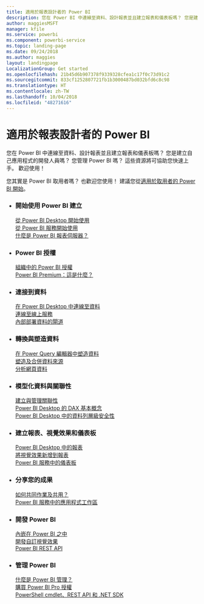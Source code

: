 ```yaml
---
title: 適用於報表設計者的 Power BI
description: 您在 Power BI 中連線至資料、設計報表並且建立報表和儀表板嗎？ 您是建立自己應用程式的開發人員，還是 Power BI 系統管理員？
author: maggiesMSFT
manager: kfile
ms.service: powerbi
ms.component: powerbi-service
ms.topic: landing-page
ms.date: 09/24/2018
ms.author: maggies
layout: landingpage
LocalizationGroup: Get started
ms.openlocfilehash: 21b45d6b907378f9339328cfea1c17f0c73d91c2
ms.sourcegitcommit: 833cf1252807721fb1b3000487bd032bfd6c8c98
ms.translationtype: HT
ms.contentlocale: zh-TW
ms.lasthandoff: 10/04/2018
ms.locfileid: "48271616"
---
```

# <a name="power-bi-for-report-designers"></a>適用於報表設計者的 Power BI

您在 Power BI 中連線至資料、設計報表並且建立報表和儀表板嗎？ 您是建立自己應用程式的開發人員嗎？ 您管理 Power BI 嗎？ 這些資源將可協助您快速上手。 歡迎使用！

您其實是 Power BI 取用者嗎？ 也歡迎您使用！ 建議您從[適用於取用者的 Power BI 開始](consumer/power-bi-consumer-landing.md)。

<ul class="panelContent cardsF"> 
              <li> 
                             <div class="cardSize"> 
                                           <div class="cardPadding"> 
                                                          <div class="card"> 
                                                                        <div class="cardText"> 
                                                                                      <h3>開始使用 Power BI 建立</h3> 
                                                                                      <p></p>
                                                                                            <a href="desktop-what-is-desktop.md">從 Power BI Desktop 開始使用</a><br/> 
                                                                                            <a href="power-bi-overview.md">從 Power BI 服務開始使用</a><br/> 
                                                                                            <a href="report-server/get-started.md">什麼是 Power BI 報表伺服器？</a>
                                                                        </div> 
                                                          </div> 
                                           </div> 
                             </div> 
              </li>
              <li> 
                             <div class="cardSize"> 
                                           <div class="cardPadding"> 
                                                          <div class="card"> 
                                                                        <div class="cardText"> 
                                                                                      <h3>Power BI 授權</h3> 
                                                                                      <p></p>
                                                                                            <a href="service-admin-licensing-organization.md">組織中的 Power BI 授權</a><br/> 
                                                                                            <a href="service-premium.md">Power BI Premium：這是什麼？</a> 
                                                                        </div> 
                                                          </div> 
                                           </div> 
                             </div> 
              </li>
              <li> 
                             <div class="cardSize"> 
                                           <div class="cardPadding"> 
                                                          <div class="card"> 
                                                                        <div class="cardText"> 
                                                                                      <h3>連接到資料</h3> 
                                                                                      <p></p>
                                                                                            <a href="desktop-quickstart-connect-to-data.md">在 Power BI Desktop 中連線至資料</a><br/> 
                                                                                            <a href="service-connect-to-services.md">連線至線上服務</a><br/> 
                                                                                            <a href="service-gateway-install.md">內部部署資料的閘道</a>
                                                                        </div> 
                                                          </div> 
                                           </div> 
                             </div> 
              </li>
              <li> 
                             <div class="cardSize"> 
                                           <div class="cardPadding"> 
                                                          <div class="card"> 
                                                                        <div class="cardText"> 
                                                                                      <h3>轉換與塑造資料</h3> 
                                                                                      <p></p>
                                                                                            <a href="desktop-common-query-tasks.md">在 Power Query 編輯器中塑造資料</a><br/> 
                                                                                            <a href="desktop-shape-and-combine-data.md">塑造及合併資料來源</a><br/> 
                                                                                            <a href="desktop-tutorial-importing-and-analyzing-data-from-a-web-page.md">分析網頁資料</a>
                                                                        </div> 
                                                          </div> 
                                           </div> 
                             </div> 
              </li>
              <li> 
                             <div class="cardSize"> 
                                           <div class="cardPadding"> 
                                                          <div class="card"> 
                                                                       <div class="cardText"> 
                                                                                      <h3>模型化資料與關聯性</h3> 
                                                                                      <p></p>
                                                                                            <a href="desktop-create-and-manage-relationships.md">建立與管理關聯性</a><br/>
                                                                                            <a href="desktop-quickstart-learn-dax-basics.md">Power BI Desktop 的 DAX 基本概念</a><br/> 
                                                                                            <a href="service-admin-rls.md">Power BI Desktop 中的資料列層級安全性</a> 
                                                                        </div> 
                                                          </div> 
                                           </div> 
                             </div> 
              </li>
              <li> 
                             <div class="cardSize"> 
                                           <div class="cardPadding"> 
                                                          <div class="card"> 
                                                                        <div class="cardText"> 
                                                                                      <h3>建立報表、視覺效果和儀表板</h3> 
                                                                                      <p></p>
                                                                                            <a href="desktop-report-view.md">Power BI Desktop 中的報表</a><br/> 
                                                                                            <a href="power-bi-report-add-visualizations-i.md">將視覺效果新增到報表</a><br/> 
                                                                                            <a href="service-dashboard-create.md">Power BI 服務中的儀表板</a>
                                                                        </div> 
                                                          </div> 
                                           </div> 
                             </div> 
              </li>
              <li> 
                             <div class="cardSize"> 
                                           <div class="cardPadding"> 
                                                          <div class="card"> 
                                                                        <div class="cardText"> 
                                                                                      <h3>分享您的成果</h3> 
                                                                                      <p></p>
                                                                                            <a href="service-how-to-collaborate-distribute-dashboards-reports.md">如何共同作業及共用？</a><br/>
                                                                                            <a href="service-create-workspaces.md">Power BI 服務中的應用程式工作區</a> 
                                                                        </div> 
                                                          </div> 
                                           </div> 
                             </div> 
              </li>
              <li> 
                             <div class="cardSize"> 
                                           <div class="cardPadding"> 
                                                          <div class="card"> 
                                                                        <div class="cardText"> 
                                                                                      <h3>開發 Power BI</h3> 
                                                                                      <p></p>
                                                                                            <a href="developer/embedding.md">內嵌在 Power BI 之中</a><br/> 
                                                                                            <a href="service-custom-visuals-getting-started-with-developer-tools.md">開發自訂視覺效果</a><br/> 
                                                                                            <a href="https://docs.microsoft.com/rest/api/power-bi">Power BI REST API</a>
                                                                        </div> 
                                                          </div> 
                                           </div> 
                             </div> 
              </li>
              <li> 
                             <div class="cardSize"> 
                                           <div class="cardPadding"> 
                                                          <div class="card"> 
                                                                        <div class="cardText"> 
                                                                                      <h3>管理 Power BI</h3> 
                                                                                      <p></p>
                                                                                            <a href="service-admin-administering-power-bi-in-your-organization.md">什麼是 Power BI 管理？</a><br/> 
                                                                                            <a href="service-admin-purchasing-power-bi-pro.md">購買 Power BI Pro 授權</a><br/>
                                                                                            <a href="service-admin-reference.md">PowerShell cmdlet、REST API 和 .NET SDK</a>
                                                                        </div> 
                                                          </div> 
                                           </div> 
                             </div> 
              </li>
</ul>



